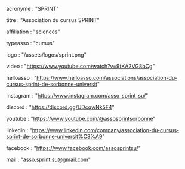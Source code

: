 acronyme : "SPRINT"

titre : "Association du cursus SPRINT"

affiliation : "sciences"

typeasso : "cursus"

logo : "/assets/logos/sprint.png"

video : "https://www.youtube.com/watch?v=9tKA2VG8bCg"

helloasso : "https://www.helloasso.com/associations/association-du-cursus-sprint-de-sorbonne-universit"

instagram : "https://www.instagram.com/asso_sprint_su/"

discord : "https://discord.gg/UDcqwNk5F4"

youtube : "https://www.youtube.com/@assosprintsorbonne"

linkedin : "https://www.linkedin.com/company/association-du-cursus-sprint-de-sorbonne-universit%C3%A9"

facebook : "https://www.facebook.com/assosprintsu/"

mail : "asso.sprint.su@gmail.com"